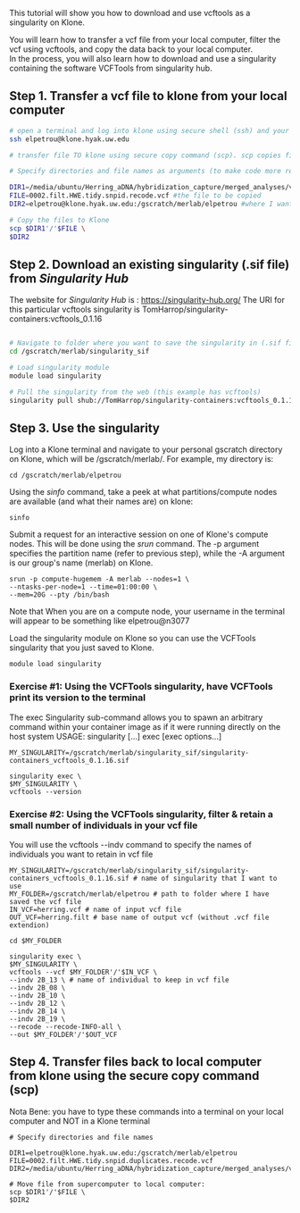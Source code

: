 This tutorial will show you how to download and use vcftools as a singularity on Klone.

You will learn how to transfer a vcf file from your local computer, filter the vcf using vcftools, and copy the data back to your local computer.  
In the process, you will also learn how to download and use a singularity containing the software VCFTools from singularity hub.

## Step 1. Transfer a vcf file to klone from your local computer

``` bash
# open a terminal and log into klone using secure shell (ssh) and your username
ssh elpetrou@klone.hyak.uw.edu

# transfer file TO klone using secure copy command (scp). scp copies files between hosts on a network, using ssh for data transfer. 

# Specify directories and file names as arguments (to make code more readable)

DIR1=/media/ubuntu/Herring_aDNA/hybridization_capture/merged_analyses/variants_filtered #where the file lives on my local computer
FILE=0002.filt.HWE.tidy.snpid.recode.vcf #the file to be copied
DIR2=elpetrou@klone.hyak.uw.edu:/gscratch/merlab/elpetrou #where I want the file to go on Klone

# Copy the files to Klone
scp $DIR1'/'$FILE \
$DIR2

```

## Step 2. Download an existing singularity (.sif file) from *Singularity Hub* 

The website for *Singularity Hub* is : https://singularity-hub.org/
The URI for this particular vcftools singularity is TomHarrop/singularity-containers:vcftools_0.1.16

``` bash

# Navigate to folder where you want to save the singularity in (.sif file)
cd /gscratch/merlab/singularity_sif

# Load singularity module
module load singularity

# Pull the singularity from the web (this example has vcftools)
singularity pull shub://TomHarrop/singularity-containers:vcftools_0.1.16

```

## Step 3. Use the singularity

Log into a Klone terminal and navigate to your personal gscratch directory on Klone, which will be /gscratch/merlab/<username>. For example, my directory is:

```
cd /gscratch/merlab/elpetrou
```
Using the *sinfo* command, take a peek at what partitions/compute nodes are available (and what their names are) on klone:

```
sinfo
```

Submit a request for an interactive session on one of Klone's compute nodes.
This will be done using the *srun* command. The -p argument specifies the partition name (refer to previous step), while the -A argument is our group's name (merlab) on Klone.

```
srun -p compute-hugemem -A merlab --nodes=1 \
--ntasks-per-node=1 --time=01:00:00 \
--mem=20G --pty /bin/bash
```

Note that When you are on a compute node, your username in the terminal will appear to be something like elpetrou@n3077 

Load the singularity module on Klone so you can use the VCFTools singularity that you just saved to Klone.

```
module load singularity
```
### Exercise #1: Using the VCFTools singularity, have VCFTools print its version to the terminal

The exec Singularity sub-command allows you to spawn an arbitrary command within your container image as if it were running directly on the host system
USAGE: singularity [...] exec [exec options...] <container path> <command>

```
MY_SINGULARITY=/gscratch/merlab/singularity_sif/singularity-containers_vcftools_0.1.16.sif

singularity exec \
$MY_SINGULARITY \
vcftools --version 

```

### Exercise #2: Using the VCFTools singularity, filter & retain a small number of individuals in your vcf file

You will use the vcftools --indv command to specify the names of individuals you want to retain in vcf file

```
MY_SINGULARITY=/gscratch/merlab/singularity_sif/singularity-containers_vcftools_0.1.16.sif # name of singularity that I want to use
MY_FOLDER=/gscratch/merlab/elpetrou # path to folder where I have saved the vcf file
IN_VCF=herring.vcf # name of input vcf file
OUT_VCF=herring.filt # base name of output vcf (without .vcf file extendion)

cd $MY_FOLDER

singularity exec \
$MY_SINGULARITY \
vcftools --vcf $MY_FOLDER'/'$IN_VCF \
--indv 2B_13 \ # name of individual to keep in vcf file
--indv 2B_08 \
--indv 2B_10 \
--indv 2B_12 \
--indv 2B_14 \
--indv 2B_19 \
--recode --recode-INFO-all \
--out $MY_FOLDER'/'$OUT_VCF

```

## Step 4. Transfer files back to local computer from klone using the secure copy command (scp)
 
Nota Bene: you have to type these commands into a terminal on your local computer and NOT in a Klone terminal

```
# Specify directories and file names

DIR1=elpetrou@klone.hyak.uw.edu:/gscratch/merlab/elpetrou
FILE=0002.filt.HWE.tidy.snpid.duplicates.recode.vcf
DIR2=/media/ubuntu/Herring_aDNA/hybridization_capture/merged_analyses/variants_filtered

# Move file from supercomputer to local computer:
scp $DIR1'/'$FILE \
$DIR2

```





